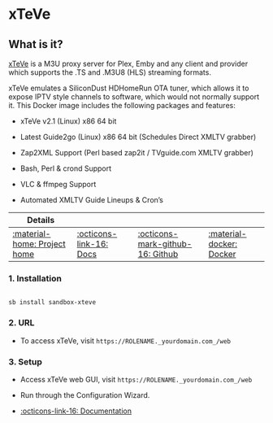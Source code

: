 # xTeVe


## What is it?

[xTeVe](https://github.com/xteve-project/xTeVe) is a M3U proxy server for Plex, Emby and any client and provider which supports the .TS and .M3U8 (HLS) streaming formats.

xTeVe emulates a SiliconDust HDHomeRun OTA tuner, which allows it to expose IPTV style channels to software, which would not normally support it. This Docker image includes the following packages and features:

- xTeVe v2.1 (Linux) x86 64 bit

- Latest Guide2go (Linux) x86 64 bit (Schedules Direct XMLTV grabber)

- Zap2XML Support (Perl based zap2it / TVguide.com XMLTV grabber)

- Bash, Perl & crond Support

- VLC & ffmpeg Support

- Automated XMLTV Guide Lineups & Cron’s


| Details     |             |             |             |
|-------------|-------------|-------------|-------------|
| [:material-home: Project home ](https://github.com/xteve-project/xTeVe) | [:octicons-link-16: Docs](https://github.com/xteve-project/xTeVe-Documentation/blob/master/en/configuration) | [:octicons-mark-github-16: Github](https://github.com/xteve-project/xTeVe) | [:material-docker: Docker ](https://hub.docker.com/r/dnsforge/xteve)|

### 1. Installation

``` shell

sb install sandbox-xteve

```

### 2. URL

- To access xTeVe, visit `https://ROLENAME._yourdomain.com_/web`

### 3. Setup

- Access xTeVe web GUI, visit `https://ROLENAME._yourdomain.com_/web`

- Run through the Configuration Wizard.

- [:octicons-link-16: Documentation](https://github.com/xteve-project/xTeVe-Documentation/blob/master/en/configuration)
